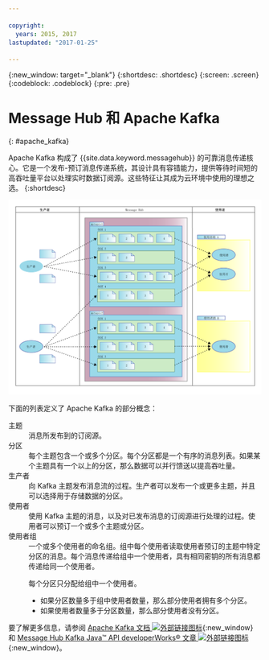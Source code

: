 ```yaml
---

copyright:
  years: 2015, 2017
lastupdated: "2017-01-25"

---
```


{:new_window: target="_blank"}
{:shortdesc: .shortdesc}
{:screen: .screen}
{:codeblock: .codeblock}
{:pre: .pre}

# Message Hub 和 Apache Kafka
{: #apache_kafka}

Apache Kafka 构成了 {{site.data.keyword.messagehub}} 的可靠消息传递核心。它是一个发布-预订消息传递系统，其设计具有容错能力，提供等待时间短的高吞吐量平台以处理实时数据订阅源。这些特征让其成为云环境中使用的理想之选。
{:shortdesc}

![Kafka 体系结构图。](kafka_architecture.png "显示 Kafka 体系结构的图。生产者将消息供应到 Kafka 集群中，然后由使用者预订消息。") 

下面的列表定义了 Apache Kafka 的部分概念：

<dl><dt>主题</dt>
<dd>消息所发布到的订阅源。</dd>
<dt>分区</dt>
<dd>每个主题包含一个或多个分区。每个分区都是一个有序的消息列表。如果某个主题具有一个以上的分区，那么数据可以并行馈送以提高吞吐量。</dd>
<dt>生产者</dt>
<dd>向 Kafka 主题发布消息流的过程。生产者可以发布一个或更多主题，并且可以选择用于存储数据的分区。</dd>
<dt>使用者</dt>
<dd>使用 Kafka 主题的消息，以及对已发布消息的订阅源进行处理的过程。使用者可以预订一个或多个主题或分区。</dd>
<dt>使用者组</dt>
<dd>一个或多个使用者的命名组。组中每个使用者读取使用者预订的主题中特定分区的消息。每个消息传递给组中一个使用者，具有相同密钥的所有消息都传递给同一个使用者。<p>每个分区只分配给组中一个使用者。</p> 
<ul>
<li>如果分区数量多于组中使用者数量，那么部分使用者拥有多个分区。</li>
<li>如果使用者数量多于分区数量，那么部分使用者没有分区。</li>
</ul>
</dd>
</dl>

要了解更多信息，请参阅 [Apache Kafka 文档 ![外部链接图标](../../icons/launch-glyph.svg "外部链接图标")](http://kafka.apache.org/documentation.html){:new_window} 和 [Message Hub Kafka Java&trade; API developerWorks&reg; 文章 ![外部链接图标](../../icons/launch-glyph.svg "外部链接图标")](https://developer.ibm.com/messaging/2016/03/03/message-hub-kafka-java-api/){:new_window}。


